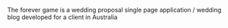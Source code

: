 The forever game is a wedding proposal single page application / wedding blog developed for a client in Australia
